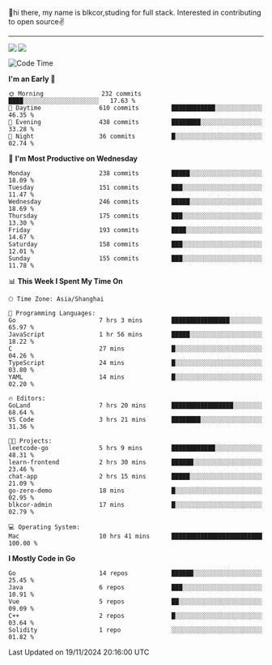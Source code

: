 👋hi there, my name is blkcor,studing for full stack.
Interested in contributing to open source✌️

<hr/>

![](https://github-readme-stats.vercel.app/api?username=blkcor)
<a href="https://github.com/blkcor/github-readme-stats">
    <img align="left" src="https://github-readme-stats.vercel.app/api/top-langs/?username=blkcor&hide=jupyter%20notebook,shaderlab,tex,c%23&langs_count=9" />
</a>


<!--START_SECTION:waka-->
![Code Time](http://img.shields.io/badge/Code%20Time-1%2C439%20hrs%207%20mins-blue)

**I'm an Early 🐤** 

```text
🌞 Morning                232 commits         ████░░░░░░░░░░░░░░░░░░░░░   17.63 % 
🌆 Daytime                610 commits         ████████████░░░░░░░░░░░░░   46.35 % 
🌃 Evening                438 commits         ████████░░░░░░░░░░░░░░░░░   33.28 % 
🌙 Night                  36 commits          █░░░░░░░░░░░░░░░░░░░░░░░░   02.74 % 
```
📅 **I'm Most Productive on Wednesday** 

```text
Monday                   238 commits         █████░░░░░░░░░░░░░░░░░░░░   18.09 % 
Tuesday                  151 commits         ███░░░░░░░░░░░░░░░░░░░░░░   11.47 % 
Wednesday                246 commits         █████░░░░░░░░░░░░░░░░░░░░   18.69 % 
Thursday                 175 commits         ███░░░░░░░░░░░░░░░░░░░░░░   13.30 % 
Friday                   193 commits         ████░░░░░░░░░░░░░░░░░░░░░   14.67 % 
Saturday                 158 commits         ███░░░░░░░░░░░░░░░░░░░░░░   12.01 % 
Sunday                   155 commits         ███░░░░░░░░░░░░░░░░░░░░░░   11.78 % 
```


📊 **This Week I Spent My Time On** 

```text
🕑︎ Time Zone: Asia/Shanghai

💬 Programming Languages: 
Go                       7 hrs 3 mins        ████████████████░░░░░░░░░   65.97 % 
JavaScript               1 hr 56 mins        █████░░░░░░░░░░░░░░░░░░░░   18.22 % 
C                        27 mins             █░░░░░░░░░░░░░░░░░░░░░░░░   04.26 % 
TypeScript               24 mins             █░░░░░░░░░░░░░░░░░░░░░░░░   03.80 % 
YAML                     14 mins             █░░░░░░░░░░░░░░░░░░░░░░░░   02.20 % 

🔥 Editors: 
GoLand                   7 hrs 20 mins       █████████████████░░░░░░░░   68.64 % 
VS Code                  3 hrs 21 mins       ████████░░░░░░░░░░░░░░░░░   31.36 % 

🐱‍💻 Projects: 
leetcode-go              5 hrs 9 mins        ████████████░░░░░░░░░░░░░   48.31 % 
learn-frontend           2 hrs 30 mins       ██████░░░░░░░░░░░░░░░░░░░   23.46 % 
chat-app                 2 hrs 15 mins       █████░░░░░░░░░░░░░░░░░░░░   21.09 % 
go-zero-demo             18 mins             █░░░░░░░░░░░░░░░░░░░░░░░░   02.95 % 
blkcor-admin             17 mins             █░░░░░░░░░░░░░░░░░░░░░░░░   02.79 % 

💻 Operating System: 
Mac                      10 hrs 41 mins      █████████████████████████   100.00 % 
```

**I Mostly Code in Go** 

```text
Go                       14 repos            ██████░░░░░░░░░░░░░░░░░░░   25.45 % 
Java                     6 repos             ███░░░░░░░░░░░░░░░░░░░░░░   10.91 % 
Vue                      5 repos             ██░░░░░░░░░░░░░░░░░░░░░░░   09.09 % 
C++                      2 repos             █░░░░░░░░░░░░░░░░░░░░░░░░   03.64 % 
Solidity                 1 repo              ░░░░░░░░░░░░░░░░░░░░░░░░░   01.82 % 
```




 Last Updated on 19/11/2024 20:16:00 UTC
<!--END_SECTION:waka-->


